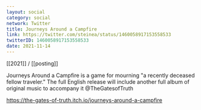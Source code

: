 ```yaml
---
layout: social
category: social
network: Twitter
title: Journeys Around a Campfire
link: https://twitter.com/steinea/status/1460058917153558533
twitterID: 1460058917153558533
date: 2021-11-14
---
```


[[2021]] / [[posting]]

Journeys Around a Campfire is a game for mourning "a recently deceased fellow traveler." The full English release will include another full album of original music to accompany it @TheGatesofTruth

<https://the-gates-of-truth.itch.io/journeys-around-a-campfire>

